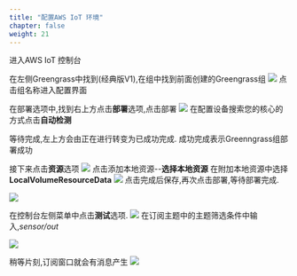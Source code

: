 ```yaml
---
title: "配置AWS IoT 环境"
chapter: false
weight: 21
---
```



进入AWS IoT 控制台

在左侧Greengrass中找到(经典版V1),在组中找到前面创建的Greengrass组
![](/images/IoT/GGroup.png)
点击组名称进入配置界面

在部署选项中,找到右上方点击**部署**选项,点击部署
![](/images/IoT/deployGG.png)
在配置设备搜索您的核心的方式点击**自动检测**

等待完成,左上方会由正在进行转变为已成功完成.
成功完成表示Greenngrass组部署成功


接下来点击**资源**选项
![](/images/IoT/Resources.png)
点击添加本地资源--**选择本地资源**
在附加本地资源中选择**LocalVolumeResourceData**
![](/images/IoT/lambda10.png)
点击完成后保存,再次点击部署,等待部署完成.

![](/images/IoT/deploygg2.png)

在控制台左侧菜单中点击**测试**选项.
![](/images/IoT/test1.png)
在订阅主题中的主题筛选条件中输入,*sensor/out*

![](/images/IoT/test2.png)

稍等片刻,订阅窗口就会有消息产生
![](/images/IoT/test3.png)

